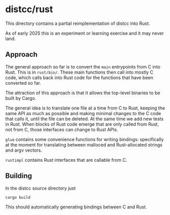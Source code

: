 # distcc/rust

This directory contains a partial reimplementation of distcc into Rust.

As of early 2025 this is an experiment or learning exercise and it may never land.

## Approach

The general approach so far is to convert the `main` entrypoints from C into Rust. This is in `rust/bin/`. These main functions then call into mostly C code, which calls back into Rust code for the functions that have been converted so far.

The attraction of this approach is that it allows the top-level binaries to be built by Cargo.

The general idea is to translate one file at a time from C to Rust, keeping the same API as much as possible and making minimal changes to the C code that calls it, until the file can be deleted. At the same time we add new tests in Rust.
When blocks of Rust code emerge that are only called from Rust, not from C, those interfaces can change to Rust APIs.

`glue` contains some convenience functions for writing bindings: specifically at the moment for translating between malloced and Rust-allocated strings and argv vectors.

`rustimpl` contains Rust interfaces that are callable from C.

## Building

In the distcc source directory just

    cargo build

This should automatically generating bindings between C and Rust.
